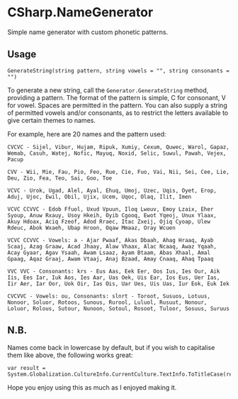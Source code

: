 CSharp.NameGenerator
====================

Simple name generator with custom phonetic patterns.


## Usage
    
    GenerateString(string pattern, string vowels = "", string consonants = "")

To generate a new string, call the `Generator.GenerateString` method, providing a pattern. The format of the pattern is simple, C for consonant, V for vowel. Spaces are permitted in the pattern. You can also supply a string of permitted vowels and/or consonants, as to restrict the letters available to give certain themes to names.

For example, here are 20 names and the pattern used:

    CVCVC - Sijel, Vibur, Hujam, Ripuk, Xumiy, Cexum, Quwec, Warol, Gapaz, Wemab, Casuh, Watej, Nofic, Mayuq, Noxid, Selic, Suwul, Pawah, Vejex, Pacup  
    
    CVV - Wii, Mie, Fau, Pio, Feo, Rue, Cie, Fuo, Vai, Nii, Sei, Cee, Lie, Deu, Zio, Fea, Teo, Sai, Goo, Toe  
    
    VCVC - Urok, Ugad, Alel, Ayal, Ehuq, Umoj, Uzec, Uqis, Oyet, Erop, Aduj, Ujoc, Ewil, Obil, Ujix, Ucem, Uqoc, Olaq, Ilit, Imen  
    
    VCVC CCVVC - Edob Ffuol, Uxud Vpuun, Iloq Lwouv, Emoy Lzaix, Eher Syoup, Anuw Rxauy, Usoy Hkeih, Oyib Cgooq, Ewot Yqeoj, Unux Ylaax, Akuy Hdoax, Aciq Fzeof, Adod Rraec, Itac Zxeij, Ojiq Cyoap, Ulew Rdeuc, Abok Wxaeh, Ubap Hroon, Oqaw Mmaaz, Oray Wcuen  
    
    VCVC CCVVC - Vowels: a - Ajar Pwaaf, Akas Dbaah, Ahag Hraaq, Ayab Scaaj, Azag Graaw, Acad Jhaay, Alaw Vhaax, Alac Ncaaq, Awaz Yqaah, Acay Gyaar, Agav Ysaah, Awam Lsaaz, Ayam Btaam, Abas Xhaal, Amal Gpaag, Aqaz Graaj, Awam Vtaaj, Anaj Bzaad, Amay Cnaaq, Ahaq Tpaaq  

    VVC VVC - Consonants: krs - Eus Aas, Eek Eer, Oos Ius, Ies Our, Aik Iis, Ees Iar, Iuk Aos, Ies Aar, Uas Oek, Uis Ear, Ios Eus, Uer Ias, Iir Aer, Iar Oor, Uok Oir, Ias Ois, Uar Ues, Uis Uas, Iur Eok, Euk Iek

    CVCVVC - Vowels: ou, Consonants: slnrt - Toroot, Susuos, Lotuus, Nonoor, Soluor, Rotoos, Sunous, Rurool, Luluol, Rusuut, Nonour, Loluor, Rolous, Sutour, Nunoon, Sotoul, Rosoot, Tuloor, Sosuus, Suruus

## N.B.

Names come back in lowercase by default, but if you wish to capitalise them like above, the following works great:

    var result = System.Globalization.CultureInfo.CurrentCulture.TextInfo.ToTitleCase(result);

Hope you enjoy using this as much as I enjoyed making it.